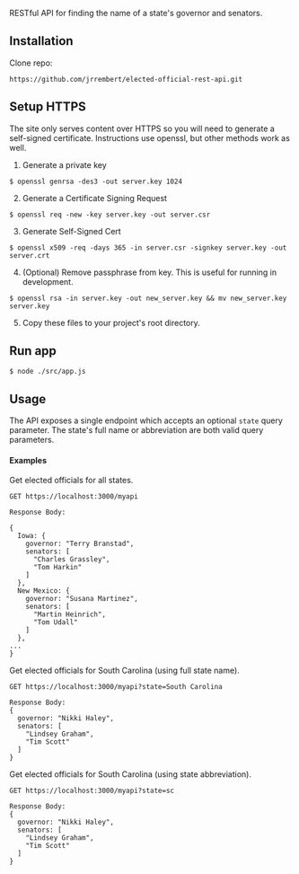 RESTful API for finding the name of a state's governor and senators.

## Installation

Clone repo:

```
https://github.com/jrrembert/elected-official-rest-api.git
```

## Setup HTTPS

The site only serves content over HTTPS so you will need to generate a self-signed certificate. Instructions use openssl, but other methods work as well.

1. Generate a private key
  
  ```
  $ openssl genrsa -des3 -out server.key 1024
  ```

2. Generate a Certificate Signing Request
  
  ```
  $ openssl req -new -key server.key -out server.csr
  ```

3. Generate Self-Signed Cert
  
  ```
  $ openssl x509 -req -days 365 -in server.csr -signkey server.key -out server.crt
  ```

4. (Optional) Remove passphrase from key. This is useful for running in development.
  
  ```
  $ openssl rsa -in server.key -out new_server.key && mv new_server.key server.key
  ```

5. Copy these files to your project's root directory.

## Run app

```
$ node ./src/app.js
```

## Usage

The API exposes a single endpoint which accepts an optional ```state``` query parameter. The state's full name or abbreviation are both valid query parameters.

#### Examples

Get elected officials for all states.

```
GET https://localhost:3000/myapi

Response Body:

{
  Iowa: {
    governor: "Terry Branstad",
    senators: [
      "Charles Grassley",
      "Tom Harkin"
    ]
  },
  New Mexico: {
    governor: "Susana Martinez",
    senators: [
      "Martin Heinrich",
      "Tom Udall"
    ]
  },
...
}
```

Get elected officials for South Carolina (using full state name).

```
GET https://localhost:3000/myapi?state=South Carolina

Response Body:
{
  governor: "Nikki Haley",
  senators: [
    "Lindsey Graham",
    "Tim Scott"
  ]
}
```

Get elected officials for South Carolina (using state abbreviation).

```
GET https://localhost:3000/myapi?state=sc

Response Body:
{
  governor: "Nikki Haley",
  senators: [
    "Lindsey Graham",
    "Tim Scott"
  ]
}
```
